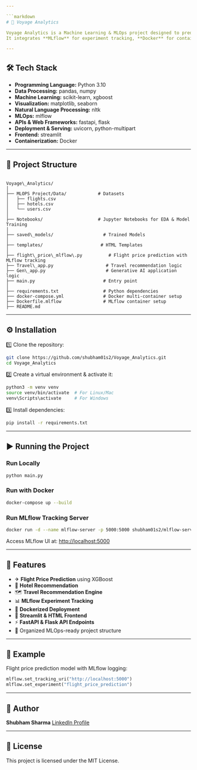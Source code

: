 ```yaml
---

```markdown
# 🚀 Voyage Analytics

Voyage Analytics is a Machine Learning & MLOps project designed to predict flight prices, recommend travel options, and classify travel-related data using advanced ML models.  
It integrates **MLflow** for experiment tracking, **Docker** for containerization, and provides both **REST API** (FastAPI/Flask) and **Streamlit** interfaces for user interaction.

---
```


## 🛠 Tech Stack

- **Programming Language:** Python 3.10
- **Data Processing:** pandas, numpy
- **Machine Learning:** scikit-learn, xgboost
- **Visualization:** matplotlib, seaborn
- **Natural Language Processing:** nltk
- **MLOps:** mlflow
- **APIs & Web Frameworks:** fastapi, flask
- **Deployment & Serving:** uvicorn, python-multipart
- **Frontend:** streamlit
- **Containerization:** Docker

---

## 📂 Project Structure

```

Voyage\_Analytics/
│
├── MLOPS Project/Data/            # Datasets
│   ├── flights.csv
│   ├── hotels.csv
│   └── users.csv
│
├── Notebooks/                     # Jupyter Notebooks for EDA & Model Training
│
├── saved\_models/                   # Trained Models
│
├── templates/                      # HTML Templates
│
├── flight\_price\_mlflow\.py          # Flight price prediction with MLflow tracking
├── Travel\_app.py                    # Travel recommendation logic
├── Gen\_app.py                       # Generative AI application logic
├── main.py                          # Entry point
│
├── requirements.txt                 # Python dependencies
├── docker-compose.yml               # Docker multi-container setup
├── Dockerfile.mlflow                # MLflow container setup
├── README.md

````

---

## ⚙️ Installation

1️⃣ Clone the repository:
```bash
git clone https://github.com/shubham01s2/Voyage_Analytics.git
cd Voyage_Analytics
````

2️⃣ Create a virtual environment & activate it:

```bash
python3 -m venv venv
source venv/bin/activate  # For Linux/Mac
venv\Scripts\activate     # For Windows
```

3️⃣ Install dependencies:

```bash
pip install -r requirements.txt
```

---

## ▶️ Running the Project

### **Run Locally**

```bash
python main.py
```

### **Run with Docker**

```bash
docker-compose up --build
```

### **Run MLflow Tracking Server**

```bash
docker run -d --name mlflow-server -p 5000:5000 shubham01s2/mlflow-server:v1
```

Access MLflow UI at: [http://localhost:5000](http://localhost:5000)

---

## 🌟 Features

* ✈ **Flight Price Prediction** using XGBoost
* 🏨 **Hotel Recommendation**
* 🗺 **Travel Recommendation Engine**
* 📊 **MLflow Experiment Tracking**
* 🐳 **Dockerized Deployment**
* 🎨 **Streamlit & HTML Frontend**
* ⚡ **FastAPI & Flask API Endpoints**
* 📂 Organized MLOps-ready project structure

---

## 📌 Example

Flight price prediction model with MLflow logging:

```python
mlflow.set_tracking_uri("http://localhost:5000")
mlflow.set_experiment("flight_price_prediction")
```

---

## 👤 Author

**Shubham Sharma**
[LinkedIn Profile](https://www.linkedin.com/in/shubham-sharma611/)

---

## 📜 License

This project is licensed under the MIT License.

```
